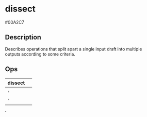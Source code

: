 # dissect
 #00A2C7 
## Description
Describes operations that split apart a single input draft into multiple outputs according to some criteria.
## Ops
 | dissect |  |
 | -------- | ------- | 
 | <!--[name](./operations/[)--> | <!--![file](./img/.png)--> |  
' | <!--[name](./operations/"deinterlace")--> | <!--![file](./img/.png)--> |  
' | <!--[name](./operations/])--> | <!--![file](./img/.png)--> |  
'